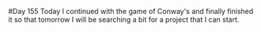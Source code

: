 #Day 155
Today I continued with the game of Conway's and finally finished it so that tomorrow I will be searching a bit for a project that I can start.